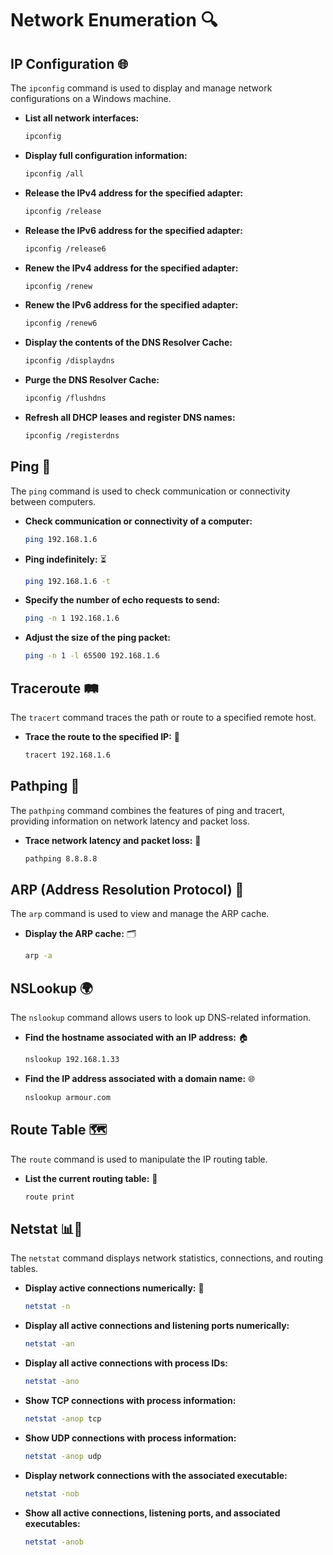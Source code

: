 # Network Enumeration 🔍

## IP Configuration 🌐

The `ipconfig` command is used to display and manage network configurations on a Windows machine.

- **List all network interfaces:** 
  
  ```sh
  ipconfig
  ```

- **Display full configuration information:** 
  
  ```sh
  ipconfig /all
  ```

- **Release the IPv4 address for the specified adapter:** 
  
  ```sh
  ipconfig /release
  ```

- **Release the IPv6 address for the specified adapter:** 
  
  ```sh
  ipconfig /release6
  ```

- **Renew the IPv4 address for the specified adapter:** 
  
  ```sh
  ipconfig /renew
  ```

- **Renew the IPv6 address for the specified adapter:** 
  
  ```sh
  ipconfig /renew6
  ```

- **Display the contents of the DNS Resolver Cache:** 
  
  ```sh
  ipconfig /displaydns
  ```

- **Purge the DNS Resolver Cache:** 
  
  ```sh
  ipconfig /flushdns
  ```

- **Refresh all DHCP leases and register DNS names:** 
  
  ```sh
  ipconfig /registerdns
  ```

## Ping 📡

The `ping` command is used to check communication or connectivity between computers.

- **Check communication or connectivity of a computer:** 
  
  ```sh
  ping 192.168.1.6
  ```

- **Ping indefinitely:** ⏳
  
  ```sh
  ping 192.168.1.6 -t
  ```

- **Specify the number of echo requests to send:** 
  
  ```sh
  ping -n 1 192.168.1.6
  ```

- **Adjust the size of the ping packet:** 
  
  ```sh
  ping -n 1 -l 65500 192.168.1.6
  ```

## Traceroute 🛤️

The `tracert` command traces the path or route to a specified remote host.

- **Trace the route to the specified IP:** 🚦
  
  ```sh
  tracert 192.168.1.6
  ```

## Pathping 🚦

The `pathping` command combines the features of ping and tracert, providing information on network latency and packet loss.

- **Trace network latency and packet loss:** 📡
  
  ```sh
  pathping 8.8.8.8
  ```

## ARP (Address Resolution Protocol) 📜

The `arp` command is used to view and manage the ARP cache.

- **Display the ARP cache:** 🗂️
  
  ```sh
  arp -a
  ```

## NSLookup 🌍

The `nslookup` command allows users to look up DNS-related information.

- **Find the hostname associated with an IP address:** 🏠
  
  ```sh
  nslookup 192.168.1.33
  ```

- **Find the IP address associated with a domain name:** 🌐
  
  ```sh
  nslookup armour.com
  ```

## Route Table 🗺️

The `route` command is used to manipulate the IP routing table.

- **List the current routing table:** 📍
  
  ```sh
  route print
  ```

## Netstat 📊📡

The `netstat` command displays network statistics, connections, and routing tables.

- **Display active connections numerically:** 🔢
  
  ```sh
  netstat -n
  ```

- **Display all active connections and listening ports numerically:** 
  
  ```sh
  netstat -an
  ```

- **Display all active connections with process IDs:** 
  
  ```sh
  netstat -ano
  ```

- **Show TCP connections with process information:** 
  
  ```sh
  netstat -anop tcp
  ```

- **Show UDP connections with process information:** 
  
  ```sh
  netstat -anop udp
  ```

- **Display network connections with the associated executable:** 
  
  ```sh
  netstat -nob
  ```

- **Show all active connections, listening ports, and associated executables:** 
  
  ```sh
  netstat -anob
  ```
